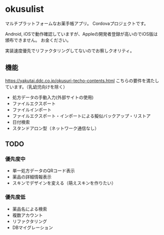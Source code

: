 # okusulist

マルチプラットフォームなお薬手帳アプリ。
Cordovaプロジェクトです。

Android, iOSで動作確認していますが、Appleの開発者登録が高いのでiOS版は頒布できません。
お金ください。

実装速度優先でリファクタリングしてないのでお察しクオリティ。

## 機能

https://yakutai.ddc.co.jp/okusuri-techo-contents.html
こちらの要件を満たしています。（乳幼児向けを除く）

- 処方データの手動入力(外部サイトの使用)
- ファイルエクスポート
- ファイルインポート
- ファイルエクスポート・インポートによる擬似バックアップ・リストア
- 日付検索
- スタンドアロン型（ネットワーク通信なし）

## TODO

### 優先度中
- 単一処方データのQRコード表示
- 薬品の詳細情報表示
- スキンでデザインを変える（萌えスキンを作りたい）

### 優先度低
- 薬品名による検索
- 複数アカウント
- リファクタリング
- DBマイグレーション
